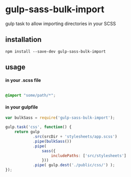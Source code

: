 gulp-sass-bulk-import
=====================

gulp task to allow importing directories in your SCSS


## installation

```
npm install --save-dev gulp-sass-bulk-import
```


## usage


#### in your .scss file

```scss

@import "some/path/*";

```

#### in your gulpfile

```js
var bulkSass = require('gulp-sass-bulk-import');

gulp.task('css', function() {
    return gulp
            .src(srcDir + 'stylesheets/app.scss')
            .pipe(bulkSass())
            .pipe(
                sass({
                    includePaths: ['src/stylesheets']
                }))
            .pipe( gulp.dest('./public/css/') );
});
```

